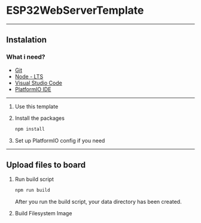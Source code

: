 # ESP32WebServerTemplate



---

## Instalation

### What i need? 
- [Git](https://git-scm.com/)
- [Node - LTS](https://nodejs.org/en/)
- [Visual Studio Code](https://code.visualstudio.com/)
- [PlatformIO IDE](https://marketplace.visualstudio.com/items?itemName=platformio.platformio-ide)

---

1. Use this template

2. Install the packages
   ```sh
   npm install
   ```
3. Set up PlatformIO config if you need

---
## Upload files to board
1. Run build script 
   ```sh
   npm run build
   ```
   After you run the build script, your data directory has been created.

2. Build Filesystem Image